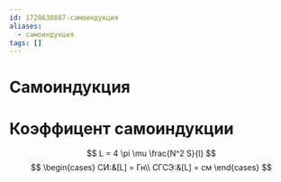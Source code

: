 ```yaml
---
id: 1728638887-самоиндукция
aliases:
  - самоиндукция
tags: []
---
```


# Самоиндукция

# Коэффицент самоиндукции
$$
L = 4 \pi \mu \frac{N^2 S}{l}
$$
$$
\begin{cases}
СИ:&[L] = Гн\\
СГСЭ:&[L] = см
\end{cases}
$$
